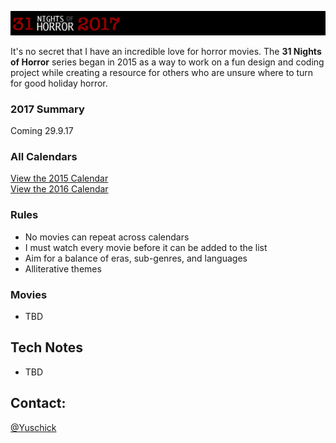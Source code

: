 [![31 Nights of Horror 2017](https://github.com/yuschick/31-Nights-of-Horror-2017/raw/master/header.jpg)](http://yuschick.github.io/31-Nights-of-Horror-2017/)

It's no secret that I have an incredible love for horror movies. The **31 Nights of Horror** series began in 2015 as a way to work on a fun design and coding project while creating a resource for others who are unsure where to turn for good holiday horror.

### 2017 Summary
Coming 29.9.17


### All Calendars
[View the 2015 Calendar](http://yuschick.github.io/31-Nights-of-Horror-2015/)  
[View the 2016 Calendar](http://www.danyuschick.com/31-nights-of-horror/)  

### Rules
- No movies can repeat across calendars
- I must watch every movie before it can be added to the list
- Aim for a balance of eras, sub-genres, and languages
- Alliterative themes

### Movies
- TBD

## Tech Notes
- TBD

## Contact:
[@Yuschick](http://www.twitter.com/yuschick)
